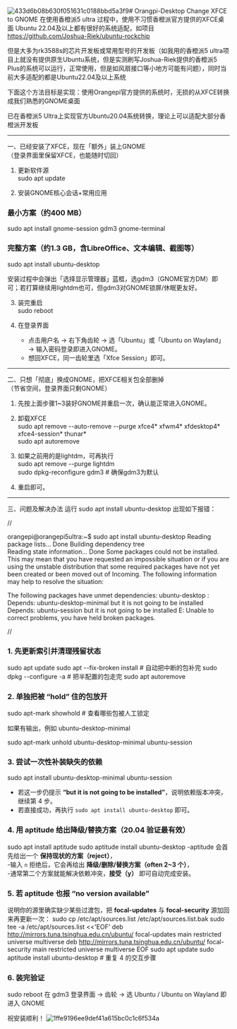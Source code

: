 ![433d6b08b630f051631c0188bbd5a3f9](https://github.com/user-attachments/assets/8d910da6-b354-41c4-a492-66dfa8f16176)# Orangpi-Desktop
Change XFCE to GNOME
在使用香橙派5 ultra 过程中，使用不习惯香橙派官方提供的XFCE桌面
Ubuntu 22.04及以上都有很好的系统适配，如项目 https://github.com/Joshua-Riek/ubuntu-rockchip

但是大多为rk3588s的芯片开发板或常用型号的开发板（如我用的香橙派5 ultra项目上就没有提供原生Ubuntu系统，但是实测刷写Joshua-Riek提供的香橙派5 Plus的系统可以运行，正常使用，但是如风扇接口等小地方可能有问题），同时当前大多适配的都是Ubuntu22.04及以上系统

下面这个方法目标是实现：使用Orangepi官方提供的系统时，无损的从XFCE转换成我们熟悉的GNOME桌面

已在香橙派5 Ultra上实现官方Ubuntu20.04系统转换，理论上可以适配大部分香橙派开发板

------------------------------------------------
一、已经安装了XFCE，现在「额外」装上GNOME  
（登录界面里保留XFCE，也能随时切回）

1. 更新软件源  
   sudo apt update

2. 安装GNOME核心会话+常用应用  
### 最小方案（约400 MB）  
   sudo apt install gnome-session gdm3 gnome-terminal  

### 完整方案（约1.3 GB，含LibreOffice、文本编辑、截图等）  
   sudo apt install ubuntu-desktop  

   安装过程中会弹出「选择显示管理器」蓝框，选gdm3（GNOME官方DM）即可；若打算继续用lightdm也可，但gdm3对GNOME锁屏/休眠更友好。

3. 装完重启  
   sudo reboot

4. 在登录界面  
   - 点击用户名 → 右下角齿轮 → 选「Ubuntu」或「Ubuntu on Wayland」 → 输入密码登录即进入GNOME。  
   - 想回XFCE，同一齿轮里选「Xfce Session」即可。

------------------------------------------------
二、只想「彻底」换成GNOME，把XFCE相关包全部删掉  
（节省空间，登录界面只剩GNOME）

1. 先按上面步骤1~3装好GNOME并重启一次，确认能正常进入GNOME。

2. 卸载XFCE  
   sudo apt remove --auto-remove --purge xfce4\* xfwm4\* xfdesktop4\* xfce4-session\* thunar\*  
   sudo apt autoremove

3. 如果之前用的是lightdm，可再执行  
   sudo apt remove --purge lightdm  
   sudo dpkg-reconfigure gdm3    # 确保gdm3为默认

4. 重启即可。
   
------------------------------------------------
三、问题及解决办法
运行 sudo apt install ubuntu-desktop 出现如下报错：

//

orangepi@orangepi5ultra:~$ sudo apt install ubuntu-desktop
Reading package lists... Done
Building dependency tree       
Reading state information... Done
Some packages could not be installed. This may mean that you have
requested an impossible situation or if you are using the unstable
distribution that some required packages have not yet been created
or been moved out of Incoming.
The following information may help to resolve the situation:

The following packages have unmet dependencies:
 ubuntu-desktop : Depends: ubuntu-desktop-minimal but it is not going to be installed
                  Depends: ubuntu-session but it is not going to be installed
E: Unable to correct problems, you have held broken packages.

//

### 1. 先更新索引并清理残留状态
sudo apt update
sudo apt --fix-broken install   # 自动把中断的包补完
sudo dpkg --configure -a        # 把半配置的包走完
sudo apt autoremove

### 2. 单独把被 “hold” 住的包放开
sudo apt-mark showhold          # 查看哪些包被人工锁定

如果有输出，例如 ubuntu-desktop-minimal

sudo apt-mark unhold ubuntu-desktop-minimal ubuntu-session

### 3. 尝试一次性补装缺失的依赖
sudo apt install ubuntu-desktop-minimal ubuntu-session
- 若这一步仍提示 **“but it is not going to be installed”**，说明依赖版本冲突，继续第 4 步。  
- 若直接成功，再执行 `sudo apt install ubuntu-desktop` 即可。

### 4. 用 aptitude 给出降级/替换方案（20.04 验证最有效）
sudo apt install aptitude
sudo aptitude install ubuntu-desktop
-aptitude 会首先给出一个 **保持现状的方案（reject）**，  
-输入 `n` 拒绝后，它会再给出 **降级/删除/替换方案（often 2~3 个）**，  
-通常第二个方案就能解决依赖冲突，**接受（y）** 即可自动完成安装。

### 5. 若 aptitude 也报 “no version available”
说明你的源里确实缺少某些过渡包，把 **focal-updates** 与 **focal-security** 源加回来再更新一次：
sudo cp /etc/apt/sources.list /etc/apt/sources.list.bak
sudo tee -a /etc/apt/sources.list <<'EOF'
deb http://mirrors.tuna.tsinghua.edu.cn/ubuntu/ focal-updates main restricted universe multiverse
deb http://mirrors.tuna.tsinghua.edu.cn/ubuntu/ focal-security main restricted universe multiverse
EOF
sudo apt update
sudo aptitude install ubuntu-desktop   # 重复 4 的交互步骤

### 6. 装完验证
sudo reboot
在 gdm3 登录界面 → 齿轮 → 选 Ubuntu / Ubuntu on Wayland 即进入 GNOME
  
祝安装顺利！
![1ffe9196ee9def41a615bc0c1c6f534a](https://github.com/user-attachments/assets/7ef126f3-0e1c-4f74-9485-dd88989134e1)




